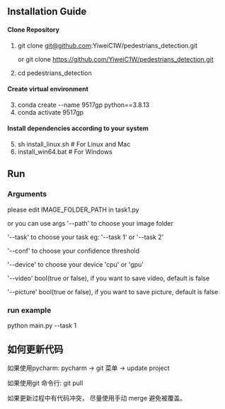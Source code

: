 ## Installation Guide 
#### Clone Repository
1. git clone git@github.com:YiweiC1W/pedestrians_detection.git

     or  git clone  https://github.com/YiweiC1W/pedestrians_detection.git

2. cd pedestrians_detection

#### Create virtual environment
3. conda create --name 9517gp python==3.8.13
4. conda activate 9517gp

#### Install dependencies according to your system
5. sh install_linux.sh # For Linux and Mac
6. install_win64.bat # For Windows



## Run

### Arguments

please edit IMAGE_FOLDER_PATH in task1.py

or you can use args '--path' to choose your image folder

'--task' to choose your task eg: '--task 1' or '--task 2'

'--conf' to choose your confidence threshold

'--device' to choose your device 'cpu' or 'gpu'

'--video' bool(true or false), if you want to save video, default is false

'--picture' bool(true or false), if you want to save picture, default is false



### run example
python main.py --task 1


## 如何更新代码

如果使用pycharm:  pycharm -> git 菜单 -> update project


如果使用git 命令行: git pull




如果更新过程中有代码冲突， 尽量使用手动 merge 避免被覆盖。

